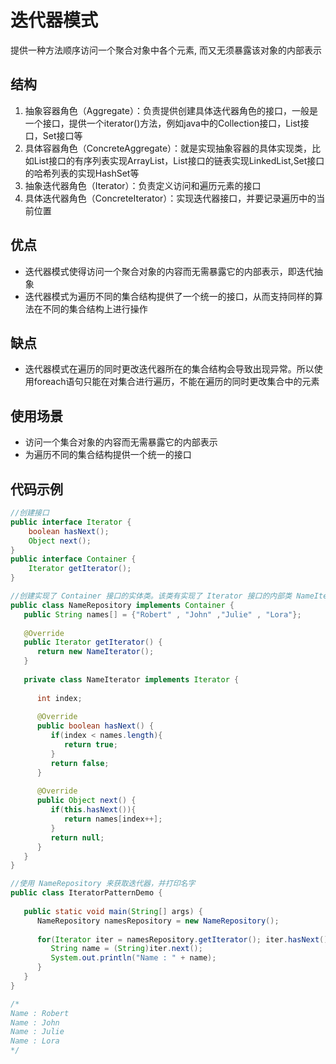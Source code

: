 # 迭代器模式
提供一种方法顺序访问一个聚合对象中各个元素, 而又无须暴露该对象的内部表示
## 结构
1. 抽象容器角色（Aggregate）：负责提供创建具体迭代器角色的接口，一般是一个接口，提供一个iterator()方法，例如java中的Collection接口，List接口，Set接口等
2. 具体容器角色（ConcreteAggregate）：就是实现抽象容器的具体实现类，比如List接口的有序列表实现ArrayList，List接口的链表实现LinkedList,Set接口的哈希列表的实现HashSet等
3. 抽象迭代器角色（Iterator）：负责定义访问和遍历元素的接口
4. 具体迭代器角色（ConcreteIterator）：实现迭代器接口，并要记录遍历中的当前位置
## 优点
* 迭代器模式使得访问一个聚合对象的内容而无需暴露它的内部表示，即迭代抽象
* 迭代器模式为遍历不同的集合结构提供了一个统一的接口，从而支持同样的算法在不同的集合结构上进行操作
## 缺点
* 迭代器模式在遍历的同时更改迭代器所在的集合结构会导致出现异常。所以使用foreach语句只能在对集合进行遍历，不能在遍历的同时更改集合中的元素
## 使用场景
* 访问一个集合对象的内容而无需暴露它的内部表示
* 为遍历不同的集合结构提供一个统一的接口
## 代码示例
```java
//创建接口
public interface Iterator {
    boolean hasNext();
    Object next();
}
public interface Container {
    Iterator getIterator();
}

//创建实现了 Container 接口的实体类。该类有实现了 Iterator 接口的内部类 NameIterator
public class NameRepository implements Container {
   public String names[] = {"Robert" , "John" ,"Julie" , "Lora"};
 
   @Override
   public Iterator getIterator() {
      return new NameIterator();
   }
 
   private class NameIterator implements Iterator {
 
      int index;
 
      @Override
      public boolean hasNext() {
         if(index < names.length){
            return true;
         }
         return false;
      }
 
      @Override
      public Object next() {
         if(this.hasNext()){
            return names[index++];
         }
         return null;
      }     
   }
}

//使用 NameRepository 来获取迭代器，并打印名字
public class IteratorPatternDemo {
   
   public static void main(String[] args) {
      NameRepository namesRepository = new NameRepository();
 
      for(Iterator iter = namesRepository.getIterator(); iter.hasNext();){
         String name = (String)iter.next();
         System.out.println("Name : " + name);
      }  
   }
}

/*
Name : Robert
Name : John
Name : Julie
Name : Lora
*/
```